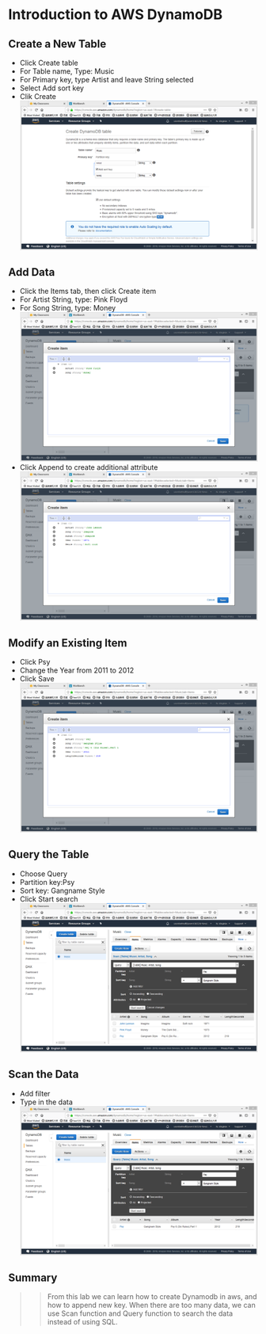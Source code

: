 # Introduction to AWS DynamoDB

## Create a New Table
- Click Create table
- For Table name, Type: Music
- For Primary key, type Artist and leave String selected
- Select Add sort key
- Clik Create
![avatar](image/2-1.png)

## Add Data 
- Click the Items tab, then click Create item
- For Artist String, type: Pink Floyd
- For Song String, type: Money
![avatar](image/2-2.png)
- Click Append to create additional attribute
![avatar](image/2-3.png)

## Modify an Existing Item
- Click Psy
- Change the Year from 2011 to 2012
- Click Save
![avatar](image/2-4.png)

## Query the Table 
- Choose Query
- Partition key:Psy
- Sort key: Gangname Style
- Click Start search 
![avatar](image/2-6.png)

## Scan the Data
- Add filter
- Type in the data
![avatar](image/2-7.png)

## Summary
>> From this lab we can learn how to create Dynamodb in aws, and how to append new key. When there are too many data, we can use 
Scan function and Query function to search the data instead of using SQL.


